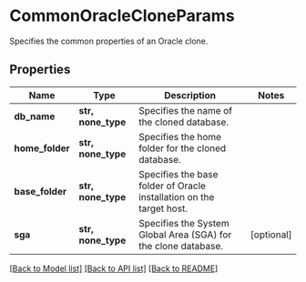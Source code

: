 # CommonOracleCloneParams

Specifies the common properties of an Oracle clone.

## Properties
Name | Type | Description | Notes
------------ | ------------- | ------------- | -------------
**db_name** | **str, none_type** | Specifies the name of the cloned database. | 
**home_folder** | **str, none_type** | Specifies the home folder for the cloned database. | 
**base_folder** | **str, none_type** | Specifies the base folder of Oracle installation on the target host. | 
**sga** | **str, none_type** | Specifies the System Global Area (SGA) for the clone database. | [optional] 

[[Back to Model list]](../README.md#documentation-for-models) [[Back to API list]](../README.md#documentation-for-api-endpoints) [[Back to README]](../README.md)


